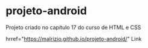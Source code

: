 # projeto-android
Projeto criado no capítulo 17 do curso de HTML e CSS

<a> hrref="https://malrizio.github.io/projeto-android/" Link</a>
